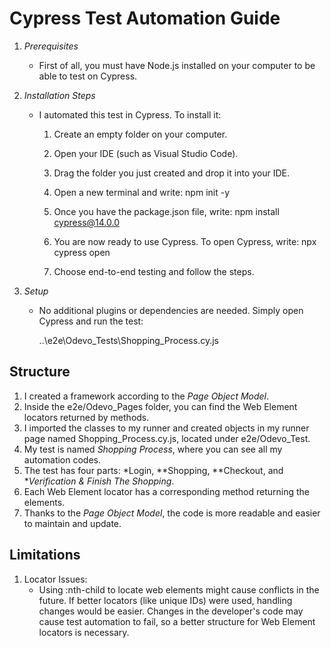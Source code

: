 # Cypress Test Automation Guide

1. *Prerequisites*
   - First of all, you must have Node.js installed on your computer to be able to test on Cypress.

2. *Installation Steps*
   - I automated this test in Cypress. To install it:
     1. Create an empty folder on your computer.
     2. Open your IDE (such as Visual Studio Code).
     3. Drag the folder you just created and drop it into your IDE.
     4. Open a new terminal and write:
       npm init -y
       
     5. Once you have the package.json file, write:
       npm install cypress@14.0.0
       
     6. You are now ready to use Cypress. To open Cypress, write:
       npx cypress open
       
     7. Choose end-to-end testing and follow the steps.

3. *Setup*
   - No additional plugins or dependencies are needed. Simply open Cypress and run the test:
     
     ..\e2e\Odevo_Tests\Shopping_Process.cy.js
     

## Structure

1. I created a framework according to the *Page Object Model*.
2. Inside the e2e/Odevo_Pages folder, you can find the Web Element locators returned by methods.
3. I imported the classes to my runner and created objects in my runner page named Shopping_Process.cy.js, located under e2e/Odevo_Test.
4. My test is named *Shopping Process*, where you can see all my automation codes.
5. The test has four parts: *Login, **Shopping, **Checkout, and **Verification & Finish The Shopping*.
6. Each Web Element locator has a corresponding method returning the elements.
7. Thanks to the *Page Object Model*, the code is more readable and easier to maintain and update.

## Limitations

1. Locator Issues:
   - Using :nth-child to locate web elements might cause conflicts in the future. If better locators (like unique IDs) were used, handling changes would be easier. Changes in the developer's code may cause test automation to fail, so a better structure for Web Element locators is necessary.
